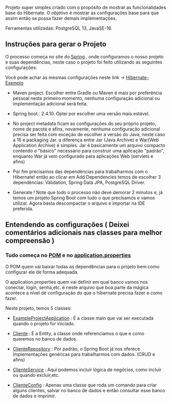 Projeto super simples criado com o propósito de mostrar as funcionalidades base do Hibernate. 
O objetivo é mostrar as configurações base para que assim então se possa fazer demais implementações.

Ferramentas utilizadas: PostgreSQL 13, JavaSE-16.

## Instruções para gerar o Projeto

O processo começa no site do [Spring](https://start.spring.io/) , onde configuramos o nosso projeto e suas dependências, neste caso o projeto foi feito utilizando as seguintes configurações:

Você pode achar as mesmas configurações neste link -> [Hibernate-Exemplo](https://start.spring.io/#!type=maven-project&language=java&platformVersion=2.4.10&packaging=jar&jvmVersion=16&groupId=br.com.jonnyboy&artifactId=hibernate.sample&name=example%20project&description=Simple%20project%20to%20demonstrate%20hibernate%20functionalities&packageName=br.com.jonnyboy.hibernate.sample&dependencies=validation,data-jpa,postgresql)

- Maven project.  Escolher entre Gradle ou Maven é mais por preferência pessoal neste primeiro momento, nenhuma configuração adicional ou implementação adicional será feita.

- Spring boot : 2.4.10.  Optei por escolher uma versão mais estável.

- No project metadata ficam as configurações do seu próprio projeto, nome de pacote e afins, novamente, nenhuma configuração adicional precisa ser feita
com exceção de escolher a versão do Java, neste caso a 16 e packaging Jar. a diferença entre Jar (Java Archive) e War(Web Application Archive) é simples. Jar é basicamente um arquivo compacto 
contendo o "básico" necessário para construir uma aplicação "padrão", enquanto War já vem configurado para aplicações Web (servlets e afins)

- Por fim precisamos das dependências para trabalharmos com o Hibernate!  então ao clicar em Add Dependencies temos de escolher 3 dependências: Validation, Spring Data JPA, PostgreSQL Driver.

- Generate ! Note que todo o processo não deve demorar 2 minutos e, já temos um projeto Spring Boot com tudo o que precisamos e vamos utilizar. Agora basta descompactar o arquivo e importar na IDE preferida.


## Entendendo as configurações ( Deixei comentários adicionais nas classes para melhor compreensão )

### Tudo começa no [POM](https://github.com/jonahanzen/Hibernate-Exemplo/blob/master/pom.xml) e no [application.properties](https://github.com/jonahanzen/Hibernate-Exemplo/blob/master/src/main/resources/application.properties)

O POM quem vai baixar todas as dependências para o projeto bem como configurar ele de forma adequada.

O application.properties quem vai definir em qual banco vamos nos conectar, login, senha,etc. é neste arquivo que boa parte da mágica acontece a nível de configuração do que o hibernate precisa fazer e como fazer.

Neste projeto, temos 5 classes:

- [ExampleProjectApplication](https://github.com/jonahanzen/Hibernate-Exemplo/blob/master/src/main/java/br/com/jonnyboy/hibernate/sample/ExampleProjectApplication.java) : É a classe main que vai ser executada quando o projeto for iniciado.

- [Cliente](https://github.com/jonahanzen/Hibernate-Exemplo/blob/master/src/main/java/br/com/jonnyboy/hibernate/sample/cliente/Cliente.java) : É a Entity, a classe onde referenciamos o que e como queremos no banco de dados.

- [ClienteRepository](https://github.com/jonahanzen/Hibernate-Exemplo/blob/master/src/main/java/br/com/jonnyboy/hibernate/sample/cliente/ClienteRepository.java) : Por padrão, o Spring Boot já nos oferece implementações genéricas para trabalharmos com dados. (CRUD e afins)

- [ClienteService](https://github.com/jonahanzen/Hibernate-Exemplo/blob/master/src/main/java/br/com/jonnyboy/hibernate/sample/cliente/ClienteService.java) : Aqui podemos incluir lógica de negócios, como incluir ou quando excluir,etc.

- [ClienteConfig](https://github.com/jonahanzen/Hibernate-Exemplo/blob/master/src/main/java/br/com/jonnyboy/hibernate/sample/cliente/ClienteConfig.java) : Apenas uma classe que roda um comando para criar alguns clientes, salvar no banco de dados e então consultar esse banco de dados e imprimir.








